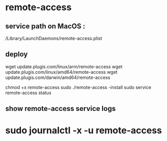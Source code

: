 # remote-access

## service path on MacOS :
/Library/LaunchDaemons/remote-access.plist

## deploy
wget update.plugis.com/linux/arm/remote-access
wget update.plugis.com/linux/amd64/remote-access
wget update.plugis.com/darwin/amd64/remote-access


chmod +x remote-access
sudo ./remote-access -install
sudo service remote-access status

## show remote-access service logs
# sudo journalctl -x -u remote-access
